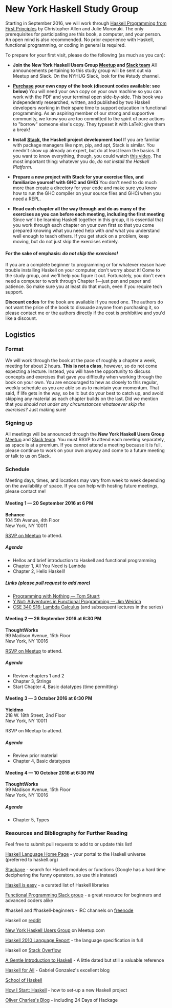 # New York Haskell Study Group

Starting in September 2016, we will work through [Haskell Programming from First Principles](http://haskellbook.com/) by Christopher Allen and Julie Moronuki. The only prerequisites for participating are this book, a computer, and your person. An open mind is also recommended. No prior experience with Haskell, functional programming, or coding in general is required.

To prepare for your first visit, please do the following (as much as you can):

- **Join the New York Haskell Users Group [Meetup](https://www.meetup.com/NY-Haskell/) and [Slack team](http://ny-haskell.herokuapp.com/)**
All announcements pertaining to this study group will be sent out via Meetup and Slack. On the NYHUG Slack, look for the #study channel.

- **[Purchase](https://gumroad.com/l/haskellbook) your own copy of the book (discount codes available: see below)**
You will need your own copy on your own machine so you can work with the PDF and your terminal open side-by-side. This book was independently researched, written, and published by two Haskell developers working in their spare time to support education in functional programming. As an aspiring member of our strong and supportive community, we know you are too committed to the spirit of pure actions to "borrow" someone else's copy. They typeset it with LaTeX: give them a break!

- **Install [Stack](https://docs.haskellstack.org/en/stable/README/), the Haskell project development tool**
If you are familiar with package managers like npm, pip, and apt, Stack is similar. You needn't show up already an expert, but do at least learn the basics. If you want to know everything, though, you could watch [this video](https://www.youtube.com/watch?v=sRonIB8ZStw). The most important thing: whatever you do, _do not install the Haskell Platform_.

- **Prepare a new project with Stack for your exercise files, and familiarize yourself with GHC and GHCi**
You don't need to do much more than create a directory for your code and make sure you know how to run the GHC compiler on your source files and GHCi when you need a REPL.

- **Read each chapter all the way through and do as many of the exercises as you can before each meeting, including the first meeting**
Since we'll be learning Haskell together in this group, it is essential that you work through each chapter on your own first so that you come prepared knowing what you need help with _and_ what you understand well enough to teach others. If you get stuck on a problem, keep moving, but do not just skip the exercises entirely.
#### For the sake of emphasis: _do not skip the exercises!_

If you are a complete beginner to programming or for whatever reason have trouble installing Haskell on your computer, don't worry about it! Come to the study group, and we'll help you figure it out. Fortunately, you don't even need a computer to work through Chapter 1—just pen and paper and patience. So make sure you at least do that much, even if you require tech support.

**Discount codes** for the book are available if you need one. The authors do not want the price of the book to dissuade anyone from purchasing it, so please contact me or the authors directly if the cost is prohibitive and you'd like a discount.

## Logistics

### Format

We will work through the book at the pace of roughly a chapter a week, meeting for about 2 hours. **This is not a class**, however, so do not come expecting a lecture. Instead, you will have the opportunity to discuss concepts and exercises that gave you difficulty when working through the book on your own. You are encouraged to hew as closely to this regular, weekly schedule as you are able so as to maintain your momentum. That said, if life gets in the way, so be it: but do your best to catch up, and avoid skipping any material as each chapter builds on the last. Did we mention that you _should not under any circumstances whatsoever skip the exercises?_ Just making sure!

### Signing up

All meetings will be announced through the **New York Haskell Users Group** [Meetup](https://www.meetup.com/NY-Haskell/) and [Slack team](http://ny-haskell.herokuapp.com/). You must RSVP to attend each meeting separately, as space is at a premium. If you cannot attend a meeting because it is full, please continue to work on your own anyway and come to a future meeting or talk to us on Slack.

### Schedule

Meeting days, times, and locations may vary from week to week depending on the availability of space. If you can help with hosting future meetings, please contact me!

#### Meeting 1 — 20 September 2016 at 6 PM

**Behance**  
104 5th Avenue, 4th Floor  
New York, NY 10011

[RSVP on Meetup](https://www.meetup.com/NY-Haskell/events/233953052/) to attend.

##### Agenda
- Hellos and brief introduction to Haskell and functional programming
- Chapter 1, All You Need is Lambda
- Chapter 2, Hello Haskell!

##### Links (please pull request to add more)
- [Programming with Nothing — Tom Stuart](https://www.youtube.com/watch?v=VUhlNx_-wYk)
- [Y Not: Adventures in Functional Programming — Jim Weirich](https://www.youtube.com/watch?v=FITJMJjASUs)
- [CSE 340 S16: Lambda Calculus](https://www.youtube.com/watch?v=KoIdCHDbpMI) (and subsequent lectures in the series)

#### Meeting 2 — 26 September 2016 at 6:30 PM

**ThoughtWorks**  
99 Madison Avenue, 15th Floor  
New York, NY 10016

[RSVP on Meetup](https://www.meetup.com/NY-Haskell/events/234096348/) to attend.

##### Agenda
- Review chapters 1 and 2
- Chapter 3, Strings
- Start Chapter 4, Basic datatypes (time permitting)

#### Meeting 3 — 3 October 2016 at 6:30 PM

**Yieldmo**  
218 W. 18th Street, 2nd Floor  
New York, NY 10011

RSVP on Meetup to attend.

##### Agenda
- Review prior material
- Chapter 4, Basic datatypes

#### Meeting 4 — 10 October 2016 at 6:30 PM

**ThoughtWorks**  
99 Madison Avenue, 15th Floor  
New York, NY 10016

##### Agenda
- Chapter 5, Types

### Resources and Bibliography for Further Reading

Feel free to submit pull requests to add to or update this list!

[Haskell Language Home Page](https://haskell-lang.org/) - your portal to the Haskell universe (preferred to haskell.org)

[Stackage](https://www.stackage.org/) - search for Haskell modules or functions (Google has a hard time deciphering the funny operators, so use this instead)

[Haskell is easy](http://haskelliseasy.readthedocs.io/en/latest/) - a curated list of Haskell libraries

[Functional Programming Slack group](http://fpchat.com/) - a great resource for beginners and advanced coders alike

\#haskell and \#haskell-beginners - IRC channels on [freenode](https://freenode.net/)

Haskell on [reddit](https://www.reddit.com/r/haskell/)

[New York Haskell Users Group](https://www.meetup.com/NY-Haskell/) on Meetup.com

[Haskell 2010 Language Report](https://www.haskell.org/onlinereport/haskell2010/) - the language specification in full

Haskell on [Stack Overflow](http://stackoverflow.com/questions/tagged?tagnames=haskell)

[A Gentle Introduction to Haskell](https://www.haskell.org/tutorial/) - A little dated but still a valuable reference

[Haskell for All](http://www.haskellforall.com/) - Gabriel Gonzalez's excellent blog

[School of Haskell](https://www.schoolofhaskell.com/)

[How I Start: Haskell](http://howistart.org/posts/haskell/1) - how to set-up a new Haskell project

[Oliver Charles's Blog](https://ocharles.org.uk/blog/) - including 24 Days of Hackage
